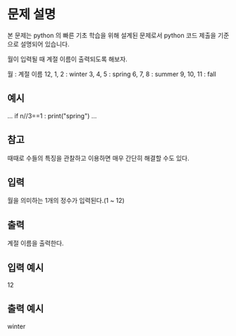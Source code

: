 # 문제 설명

본 문제는 python 의 빠른 기초 학습을 위해 설계된 문제로서 python 코드 제출을 기준으로 설명되어 있습니다.

월이 입력될 때 계절 이름이 출력되도록 해보자.

월 : 계절 이름
12, 1, 2 : winter
3, 4, 5 : spring
6, 7, 8 : summer
9, 10, 11 : fall

## 예시

...
if n//3==1 :
print("spring")
...

## 참고

때때로 수들의 특징을 관찰하고 이용하면 매우 간단히 해결할 수도 있다.

## 입력

월을 의미하는 1개의 정수가 입력된다.(1 ~ 12)

## 출력

계절 이름을 출력한다.

## 입력 예시

12

## 출력 예시

winter
